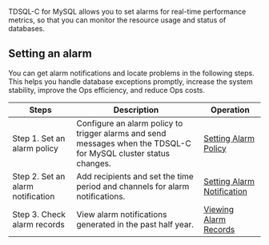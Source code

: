 TDSQL-C for MySQL allows you to set alarms for real-time performance metrics, so that you can monitor the resource usage and status of databases.

## Setting an alarm

You can get alarm notifications and locate problems in the following steps. This helps you handle database exceptions promptly, increase the system stability, improve the Ops efficiency, and reduce Ops costs.


| Steps | Description | Operation |
|---------|---------|---------|
| Step 1. Set an alarm policy | Configure an alarm policy to trigger alarms and send messages when the TDSQL-C for MySQL cluster status changes. | [Setting Alarm Policy](https://www.tencentcloud.com/document/product/1098/52611) |
| Step 2. Set an alarm notification | Add recipients and set the time period and channels for alarm notifications. | [Setting Alarm Notification](https://www.tencentcloud.com/document/product/1098/52612) |
| Step 3. Check alarm records | View alarm notifications generated in the past half year. | [Viewing Alarm Records](https://www.tencentcloud.com/document/product/1098/52613) |
